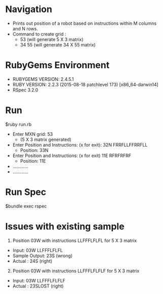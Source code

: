 Navigation
=================================

- Prints out position of a robot based on instructions within M columns and N rows.
- Command to create grid : 
  - 53    (will generate 5 X 3 matrix)
  - 34 55 (will generate 34 X 55 matrix)

RubyGems Environment
=================================
  - RUBYGEMS VERSION: 2.4.5.1
  - RUBY VERSION: 2.2.3 (2015-08-18 patchlevel 173) [x86_64-darwin14]
  - RSpec 3.2.0

Run
=================================
$ruby run.rb

- Enter MXN grid: 53
  - (5 X 3 matrix generated)
- Enter Position and Instructions: (x for exit): 32N FRRFLLFFRRFLL
  - Position: 33N
- Enter Position and Instructions: (x for exit) 11E RFRFRFRF
  - Position: 11E
- ............
- ............

Run Spec
=================================
$bundle exec rspec

Issues with existing sample
=================================

1) Position 03W  with instructions LLFFFLFLFL for 5 X 3 matrix

- Input: 03W LLFFFLFLFL
- Sample Output: 23S (wrong)
- Actual : 24S (right)

2) Position 03W  with instructions LLFFFLFLFLF for 5 X 3 matrix

- Input: 03W LLFFFLFLFLF
- Actual : 23SLOST (right)

